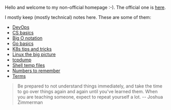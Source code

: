Hello and welcome to my non-official homepage :-). The official one is [here](https://jreisinger.github.io/).

I mostly keep (mostly technical) notes here. These are some of them:

* [DevOps](https://reisinge.net/notes/mngt/devops)
* [CS basics](https://reisinge.net/notes/cs/basics)
* [Big O notation](https://reisinge.net/notes/cs/big-o-notation)
* [Go basics](https://reisinge.net/notes/go/basics)
* [K8s tips and tricks](https://reisinge.net/notes/k8s/tips-and-tricks)
* [Linux the big picture](https://reisinge.net/notes/linux/big-picture)
* [tcpdump](https://reisinge.net/notes/net/tcpdump)
* [Shell temp files](https://reisinge.net/notes/shell/temp-files)
* [Numbers to remember](https://reisinge.net/notes/varia/numbers-to-remember)
* [Terms](https://reisinge.net/notes/varia/terms)

> Be prepared to not understand things immediately, and take the time to go over things again and again until you've learned them. When you are teaching someone, expect to repeat yourself a lot. -- Joshua Zimmerman
